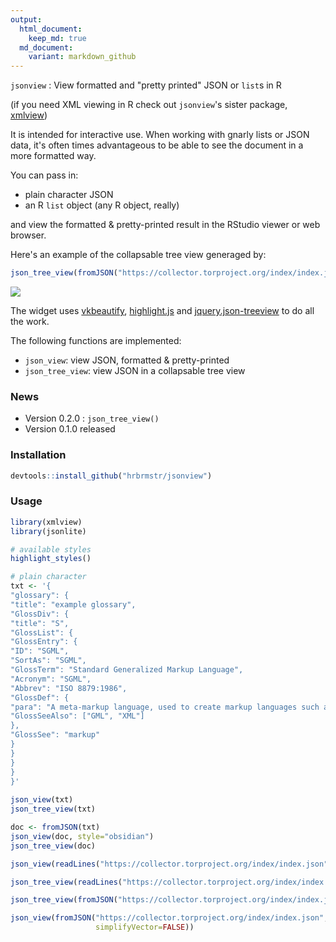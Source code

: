 ```yaml
---
output:
  html_document:
    keep_md: true
  md_document:
    variant: markdown_github
---
```


`jsonview` : View formatted and "pretty printed" JSON or `list`s in R

(if you need XML viewing in R check out `jsonview`'s sister package, [xmlview](https://github.com/hrbrmstr/xmlview))

It is intended for interactive use. When working with gnarly lists or JSON data, it's often times advantageous to be able to see the document in a more formatted way.

You can pass in:

- plain character JSON
- an R `list` object (any R object, really)

and view the formatted & pretty-printed result in the RStudio viewer or web browser.

Here's an example of the collapsable tree view generaged by:

```r
json_tree_view(fromJSON("https://collector.torproject.org/index/index.json"))
```

![](jsonview.png)

The widget uses  [vkbeautify](http://www.eslinstructor.net/vkbeautify/), [highlight.js](https://highlightjs.org) and 
[jquery.json-treeview](https://github.com/bazh/a.json-view) to do all the work.

The following functions are implemented:

- `json_view`: view JSON, formatted & pretty-printed
- `json_tree_view`: view JSON in a collapsable tree view

### News

- Version 0.2.0 : `json_tree_view()`
- Version 0.1.0 released

### Installation


```r
devtools::install_github("hrbrmstr/jsonview")
```



### Usage


```r
library(xmlview)
library(jsonlite)

# available styles
highlight_styles()

# plain character
txt <- '{
"glossary": {
"title": "example glossary",
"GlossDiv": {
"title": "S",
"GlossList": {
"GlossEntry": {
"ID": "SGML",
"SortAs": "SGML",
"GlossTerm": "Standard Generalized Markup Language",
"Acronym": "SGML",
"Abbrev": "ISO 8879:1986",
"GlossDef": {
"para": "A meta-markup language, used to create markup languages such as DocBook.",
"GlossSeeAlso": ["GML", "XML"]
},
"GlossSee": "markup"
}
}
}
}
}'
  
json_view(txt)
json_tree_view(txt)

doc <- fromJSON(txt)
json_view(doc, style="obsidian")
json_tree_view(doc)

json_view(readLines("https://collector.torproject.org/index/index.json", warn=FALSE))

json_tree_view(readLines("https://collector.torproject.org/index/index.json", warn=FALSE))

json_tree_view(fromJSON("https://collector.torproject.org/index/index.json"))

json_view(fromJSON("https://collector.torproject.org/index/index.json",
                   simplifyVector=FALSE))
```
